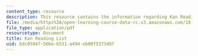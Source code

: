 ```yaml
---
content_type: resource
description: This resource contains the information regarding Kan Reading List.
file: /media/https%3A/open-learning-course-data-rc.s3.amazonaws.com/18-915-graduate-topology-seminar-kan-seminar-fall-2014/bdc0594756be6531a494eb00f5375d8f_MIT18_915F14_kan-list_2.pdf
file_type: application/pdf
resourcetype: Document
title: Kan Reading List
uid: bdc05947-56be-6531-a494-eb00f5375d8f
---
```

